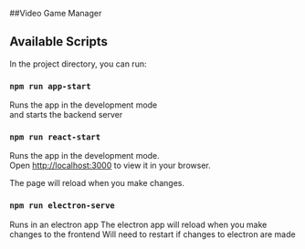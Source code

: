 ##Video Game Manager

## Available Scripts

In the project directory, you can run:

### `npm run app-start`

Runs the app in the development mode\
and starts the backend server

### `npm run react-start`

Runs the app in the development mode.\
Open [http://localhost:3000](http://localhost:3000) to view it in your browser.

The page will reload when you make changes.

### `npm run electron-serve`

Runs in an electron app
The electron app will reload when you make changes to the frontend
Will need to restart if changes to electron are made
